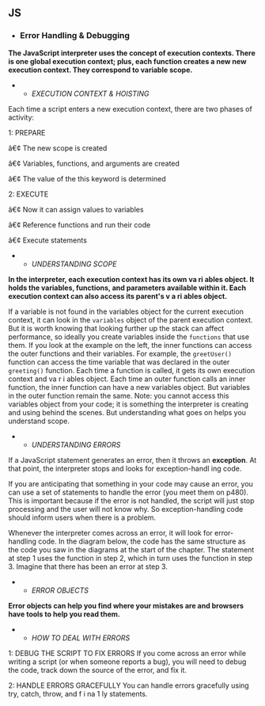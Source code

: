 
## JS
* ### Error Handling & Debugging
**The JavaScript interpreter uses the concept of execution contexts. There is one global execution context; plus, each function creates a new new execution context. They correspond to variable scope.**

* * _EXECUTION CONTEXT & HOISTING_

Each time a script enters a new execution context, there are two phases of activity:

1: PREPARE

â€¢ The new scope is created

â€¢ Variables, functions, and arguments are created

â€¢ The value of the this keyword is determined

2: EXECUTE

â€¢ Now it can assign values to variables

â€¢ Reference functions and run their code

â€¢ Execute statements

* * _UNDERSTANDING SCOPE_
 
**In the interpreter, each execution context has its own va ri ables object. It holds the variables, functions, and parameters available within it. Each execution context can also access its parent's v a ri ables object.**

If a variable is not found in the variables object for the current execution context, it can look in the `variables` object of the parent execution context. But it is worth knowing that looking further up the stack can affect performance, so ideally you create variables inside the `functions` that use them. If you look at the example on the left, the inner functions can access the outer functions and their variables. For example, the `greetUser()` function can access the time variable that was declared in the outer `greeting()` function. Each time a function is called, it gets its own execution context and va r i ables object. Each time an outer function calls an inner function, the inner function can have a new variables object. But variables in the outer function remain the same. Note: you cannot access this variables object from your code; it is something the interpreter is creating and using behind the scenes. But understanding what goes on helps you understand scope.

* * _UNDERSTANDING ERRORS_

If a JavaScript statement generates an error, then it throws an **exception**. At that point, the interpreter stops and looks for exception-handl ing code.

If you are anticipating that something in your code may cause an error, you can use a set of statements to handle the error (you meet them on p480). This is important because if the error is not handled, the script will just stop processing and the user will not know why. So exception-handling code should inform users when there is a problem.

Whenever the interpreter comes across an error, it will look for error-handling code. In the diagram below, the code has the same structure as the code you saw in the diagrams at the start of the chapter. The statement at step 1 uses the function in step 2, which in turn uses the function in step 3. Imagine that there has been an error at step 3.

* *  _ERROR OBJECTS_

**Error objects can help you find where your mistakes are and browsers have tools to help you read them.**

* *  _HOW TO DEAL WITH ERRORS_

1: DEBUG THE SCRIPT TO FIX ERRORS If you come across an error while writing a script (or when someone reports a bug), you will need to debug the code, track down the source of the error, and fix it.

2: HANDLE ERRORS GRACEFULLY You can handle errors gracefully using try, catch, throw, and f i na 1 ly statements.